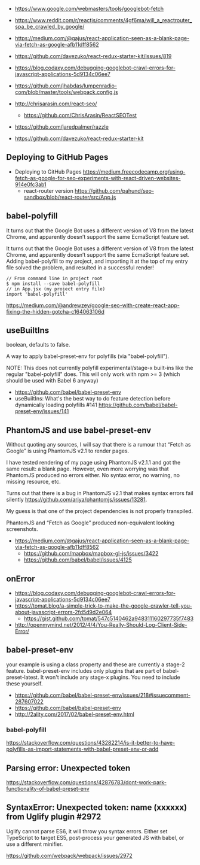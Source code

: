 - https://www.google.com/webmasters/tools/googlebot-fetch
- https://www.reddit.com/r/reactjs/comments/4gf6ma/will_a_reactrouter_spa_be_crawled_by_google/

- https://medium.com/@gajus/react-application-seen-as-a-blank-page-via-fetch-as-google-afb11dff8562
- https://github.com/davezuko/react-redux-starter-kit/issues/819
- https://blog.codaxy.com/debugging-googlebot-crawl-errors-for-javascript-applications-5d9134c06ee7
- https://github.com/jhabdas/lumpenradio-com/blob/master/tools/webpack.config.js
- http://chrisarasin.com/react-seo/
  - https://github.com/ChrisArasin/ReactSEOTest
- https://github.com/jaredpalmer/razzle
- https://github.com/davezuko/react-redux-starter-kit

## Deploying to GitHub Pages

- Deploying to GitHub Pages https://medium.freecodecamp.org/using-fetch-as-google-for-seo-experiments-with-react-driven-websites-914e0fc3ab1
  - react-router version https://github.com/pahund/seo-sandbox/blob/react-router/src/App.js

## babel-polyfill

It turns out that the Google Bot uses a different version of V8 from the latest Chrome, and apparently doesn’t support the same EcmaScript feature set.

It turns out that the Google Bot uses a different version of V8 from the latest Chrome, and apparently doesn’t support the same EcmaScript feature set.
Adding babel-polyfill to my project, and importing it at the top of my entry file solved the problem, and resulted in a successful render!

```
// From command line in project root 
$ npm install --save babel-polyfill 
// in App.jsx (my project entry file) 
import 'babel-polyfill'
```

https://medium.com/@andrewzey/google-seo-with-create-react-app-fixing-the-hidden-gotcha-c164063106d


## useBuiltIns

boolean, defaults to false.

A way to apply babel-preset-env for polyfills (via "babel-polyfill").

NOTE: This does not currently polyfill experimental/stage-x built-ins like the regular "babel-polyfill" does. This will only work with npm >= 3 (which should be used with Babel 6 anyway)

- https://github.com/babel/babel-preset-env
- useBuiltIns: What's the best way to do feature detection before dynamically loading polyfills #141 https://github.com/babel/babel-preset-env/issues/141

## PhantomJS and use babel-preset-env

Without quoting any sources, I will say that there is a rumour that “Fetch as Google” is using PhantomJS v2.1 to render pages.

I have tested rendering of my page using PhantomJS v2.1.1 and got the same result: a blank page. However, even more worrying was that PhantomJS produced no errors either. No syntax error, no warning, no missing resource, etc.

Turns out that there is a bug in PhantomJS v2.1 that makes syntax errors fail silently https://github.com/ariya/phantomjs/issues/13281.

My guess is that one of the project dependencies is not properly transpiled.

PhantomJS and “Fetch as Google” produced non-equivalent looking screenshots.

- https://medium.com/@gajus/react-application-seen-as-a-blank-page-via-fetch-as-google-afb11dff8562
  - https://github.com/mapbox/mapbox-gl-js/issues/3422
  - https://github.com/babel/babel/issues/4125

## onError

- https://blog.codaxy.com/debugging-googlebot-crawl-errors-for-javascript-applications-5d9134c06ee7
- https://tomat.blog/a-simple-trick-to-make-the-google-crawler-tell-you-about-javascript-errors-2fd5d9d2e064
  - https://gist.github.com/tomat/547c5140462a948311160297735f7483
- http://openmymind.net/2012/4/4/You-Really-Should-Log-Client-Side-Error/

## babel-preset-env

your example is using a class property and these are currently a stage-2 feature. babel-preset-env includes only plugins that are part of babel-preset-latest. It won't include any stage-x plugins. You need to include these yourself.

- https://github.com/babel/babel-preset-env/issues/218#issuecomment-287607022
- https://github.com/babel/babel-preset-env
- http://2ality.com/2017/02/babel-preset-env.html

### babel-polyfill

https://stackoverflow.com/questions/43282214/is-it-better-to-have-polyfills-as-import-statements-with-babel-preset-env-or-add

## Parsing error: Unexpected token

https://stackoverflow.com/questions/42876783/dont-work-park-functionality-of-babel-preset-env

## SyntaxError: Unexpected token: name (xxxxxx) from Uglify plugin #2972

Uglify cannot parse ES6, it will throw you syntax errors. Either set TypeScript to target ES5, post-process your generated JS with babel, or use a different minifier.

https://github.com/webpack/webpack/issues/2972
